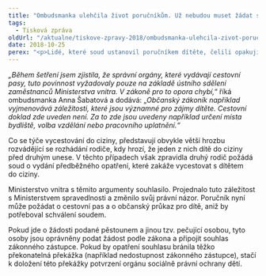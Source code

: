 ```yaml
---
title: "Ombudsmanka ulehčila život poručníkům. Už nebudou muset žádat soud o vydání cestovního dokladu pro dítě"
tags:
  - Tisková zpráva
oldUrl: "/aktualne/tiskove-zpravy-2018/ombudsmanka-ulehcila-zivot-porucnikum-uz-nebudou-muset-zadat-soud-o-vydani-cestovniho-do"
date: 2018-10-25
perex: "<p>Lidé, které soud ustanovil poručníkem dítěte, čelili opakujícímu se problému. Museli žádat soud o souhlas, když chtěli pro svěřené dítě vyřídit cestovní doklad. Přitom cestování do ciziny není v současných podmínkách nijak výjimečnou situací a je součástí rodinných nebo školních výletů. Jednalo se o formální překážku, která poručníkům zbytečně komplikovala jejich péči o svěřené děti. Ombudsmanka se proto rozhodla tuto praxi změnit a obrátila se na Ministerstvo vnitra. To se ztotožnilo s argumentací ombudsmanky a praxi změnilo. Poručníci tak již nyní nepotřebují souhlas soudu pro vydání cestovních dokladů. </p>"
---
```


<!-- imported from the old website -->

<p><i>„Během šetření jsem zjistila, že správní orgány, které vydávají cestovní pasy, tuto povinnost vyžadovaly pouze na základě ústního sdělení zaměstnanců Ministerstva vnitra. V zákoně pro to opora chybí,</i>“ říká ombudsmanka Anna Šabatová a dodává: „<i>Občanský zákoník například vyjmenovává záležitosti, které jsou významné pro zájmy dítěte. Cestovní doklad zde uveden není. Za to zde jsou uvedeny například určení místa bydliště, volba vzdělání nebo pracovního uplatnění.“ </i></p> <p>Co se týče vycestování do ciziny, představují obvykle větší hrozbu rozvádějící se rozhádání rodiče, kdy hrozí, že jeden z nich dítě do ciziny před druhým unese. V těchto případech však zpravidla druhý rodič požádá soud o vydání předběžného opatření, které zakáže vycestovat s dítětem do ciziny.</p> <p>Ministerstvo vnitra s těmito argumenty souhlasilo. Projednalo tuto záležitost s Ministerstvem spravedlnosti a změnilo svůj právní názor. Poručník nyní může požádat o cestovní pas a o občanský průkaz pro dítě, aniž by potřeboval schválení soudem. </p> <p>Pokud jde o žádosti podané pěstounem a jinou tzv. pečující osobou, tyto osoby jsou oprávněny podat žádost podle zákona a připojit souhlas zákonného zástupce. Pokud by opatření souhlasu bránila těžko překonatelná překážka (například nedostupnost zákonného zástupce), stačí k doložení této překážky potvrzení orgánu sociálně právní ochrany dětí.</p>
